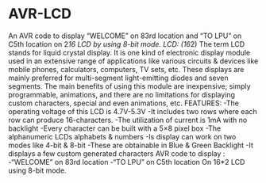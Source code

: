 # AVR-LCD
An AVR code to display “WELCOME” on 83rd location and “TO LPU” on C5th location on 2*16 LCD by using 8-bit mode.
LCD: (16*2)
The term LCD stands for liquid crystal display. It is one kind of electronic display module used in an extensive range of applications like various circuits & devices like mobile phones, calculators, computers, TV sets, etc. These displays are mainly preferred for multi-segment light-emitting diodes and seven segments. The main benefits of using this module are inexpensive; simply programmable, animations, and there are no limitations for displaying custom characters, special and even animations, etc.
FEATURES:
-The operating voltage of this LCD is 4.7V-5.3V
-It includes two rows where each row can produce 16-characters.
-The utilization of current is 1mA with no backlight
-Every character can be built with a 5×8 pixel box
-The alphanumeric LCDs alphabets & numbers
-Is display can work on two modes like 4-bit & 8-bit
-These are obtainable in Blue & Green Backlight
-It displays a few custom generated characters
AVR code to display :
-“WELCOME” on 83rd location
-“TO LPU” on C5th location
On 16*2 LCD using 8-bit mode.
